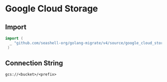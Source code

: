 # Google Cloud Storage


## Import

```go
import (
  _ "github.com/seashell-org/golang-migrate/v4/source/google_cloud_storage"
 )
 ```

## Connection String

`gcs://<bucket>/<prefix>`
